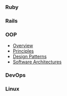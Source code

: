 ### Ruby
### Rails
### OOP
- [Overview]()
- [Principles]()
- [Design Patterns](software-design/design-patterns.md)
- [Software Architectures]()
### DevOps
### Linux
